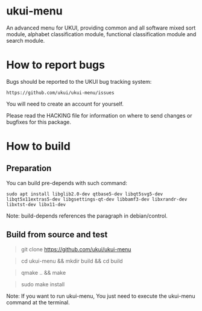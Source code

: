 # ukui-menu
An advanced menu for UKUI, providing common and all software mixed sort module, alphabet classification module, functional classification module and search module.

# How to report bugs
Bugs should be reported to the UKUI bug tracking system:

	https://github.com/ukui/ukui-menu/issues

You will need to create an account for yourself.

Please read the HACKING file for information on where to send changes or
bugfixes for this package.

# How to build
## Preparation
You can build pre-depends with such command:

`sudo apt install libglib2.0-dev qtbase5-dev libqt5svg5-dev libqt5x11extras5-dev libgsettings-qt-dev libbamf3-dev libxrandr-dev libxtst-dev libx11-dev`

Note: build-depends references the paragraph in debian/control.

## Build from source and test

> git clone https://github.com/ukui/ukui-menu

> cd ukui-menu && mkdir build && cd build

> qmake .. && make

> sudo make install

Note: If you want to run ukui-menu, You just need to execute the ukui-menu command at the terminal.
